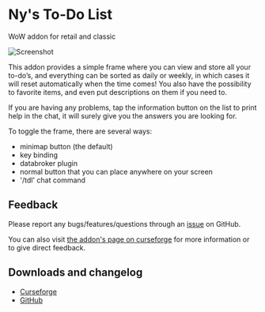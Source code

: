 # Ny's To-Do List
WoW addon for retail and classic

![Screenshot](https://media.forgecdn.net/attachments/304/318/preview1.png)

This addon provides a simple frame where you can view and store all your to-do’s,
and everything can be sorted as daily or weekly, in which cases it will reset automatically when the time comes!
You also have the possibility to favorite items, and even put descriptions on them if you need to.

If you are having any problems, tap the information button on the list to print help in the chat,
it will surely give you the answers you are looking for.

To toggle the frame, there are several ways:
- minimap button (the default)
- key binding
- databroker plugin
- normal button that you can place anywhere on your screen
- '/tdl' chat command

## Feedback

Please report any bugs/features/questions through an [issue](https://github.com/Ny0n/Nys_ToDoList/issues/new) on GitHub.

You can also visit [the addon's page on curseforge](https://www.curseforge.com/wow/addons/nys-todolist) for more information or to give direct feedback.

## Downloads and changelog

- [Curseforge](https://www.curseforge.com/wow/addons/nys-todolist/files)
- [GitHub](https://github.com/Ny0n/Nys_ToDoList/releases)
